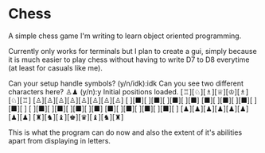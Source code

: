 # Chess
A simple chess game I'm writing to learn object oriented programming.

Currently only works for terminals but I plan to create a gui, 
simply because it is much easier to play chess without having to write D7 to D8 everytime (at least for casuals like me).

Can your setup handle symbols? (y/n/idk):idk
Can you see two different characters here? ♙♟ (y/n):y
Initial positions loaded.
[♖][♘][♗][♕][♔][♗][♘][♖]
[♙][♙][♙][♙][♙][♙][♙][♙]
[ ][■][ ][■][ ][■][ ][■]
[■][ ][■][ ][■][ ][■][ ]
[ ][■][ ][■][ ][■][ ][■]
[■][ ][■][ ][■][ ][■][ ]
[♟][♟][♟][♟][♟][♟][♟][♟]
[♜][♞][♝][♚][♛][♝][♞][♜]

This is what the program can do now and also the extent of it's abilities apart from displaying in letters.
